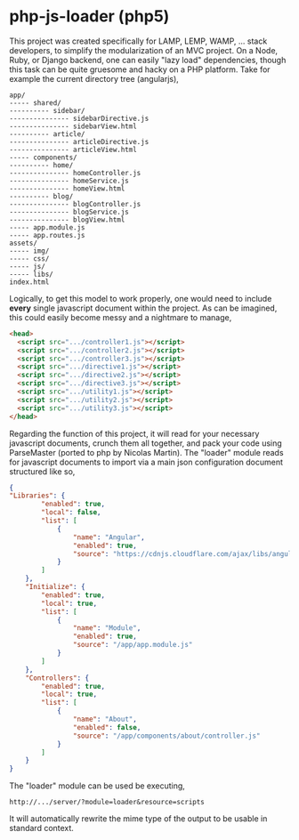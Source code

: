 # php-js-loader (php5)
This project was created specifically for LAMP, LEMP, WAMP, ... stack developers, to simplify the modularization of an MVC project. On a Node, Ruby, or Django backend, one can easily "lazy load" dependencies, though this task can be quite gruesome and hacky on a PHP platform. Take for example the current directory tree (angularjs),

```
app/
----- shared/
---------- sidebar/
--------------- sidebarDirective.js
--------------- sidebarView.html
---------- article/
--------------- articleDirective.js
--------------- articleView.html
----- components/
---------- home/
--------------- homeController.js
--------------- homeService.js
--------------- homeView.html
---------- blog/
--------------- blogController.js
--------------- blogService.js
--------------- blogView.html
----- app.module.js
----- app.routes.js
assets/
----- img/
----- css/
----- js/
----- libs/
index.html
```
Logically, to get this model to work properly, one would need to include **every** single javascript document within the project. As can be imagined, this could easily become messy and a nightmare to manage,
```html
<head>
  <script src=".../controller1.js"></script>
  <script src=".../controller2.js"></script>
  <script src=".../controller3.js"></script>
  <script src=".../directive1.js"></script>
  <script src=".../directive2.js"></script>
  <script src=".../directive3.js"></script>
  <script src=".../utility1.js"></script>
  <script src=".../utility2.js"></script>
  <script src=".../utility3.js"></script>
</head>
```
Regarding the function of this project, it will read for your necessary javascript documents, crunch them all together, and pack your code using ParseMaster (ported to php by Nicolas Martin). The "loader" module reads for javascript documents to import via a main json configuration document structured like so,
```json
{
"Libraries": {
		"enabled": true,
		"local": false,
		"list": [
			{
				"name": "Angular",
				"enabled": true,
				"source": "https://cdnjs.cloudflare.com/ajax/libs/angular.js/1.4.4/angular.min.js"
			}
		]
	},
	"Initialize": {
		"enabled": true,
		"local": true,
		"list": [
			{
				"name": "Module",
				"enabled": true,
				"source": "/app/app.module.js"
			}
		]
	},
	"Controllers": {
		"enabled": true,
		"local": true,
		"list": [
			{
				"name": "About",
				"enabled": false,
				"source": "/app/components/about/controller.js"
			}
		]
	}
}
```
The "loader" module can be used be executing,
```
http://.../server/?module=loader&resource=scripts
```
It will automatically rewrite the mime type of the output to be usable in standard context.
